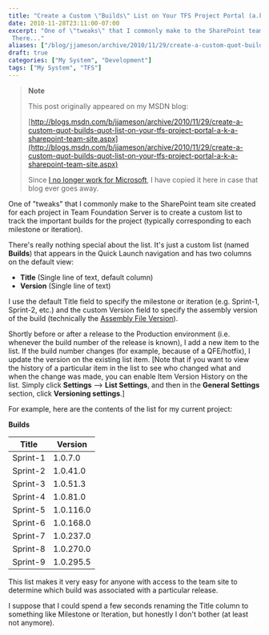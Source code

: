 ```yaml
---
title: "Create a Custom \"Builds\" List on Your TFS Project Portal (a.k.a. SharePoint Team Site)"
date: 2010-11-28T23:11:00-07:00
excerpt: "One of \"tweaks\" that I commonly make to the SharePoint team site created for each project in Team Foundation Server is to create a custom list to track the important builds for the project (typically corresponding to each milestone or iteration). 
 There..."
aliases: ["/blog/jjameson/archive/2010/11/29/create-a-custom-quot-builds-quot-list-on-your-tfs-project-portal-a-k-a-sharepoint-team-site.aspx"]
draft: true
categories: ["My System", "Development"]
tags: ["My System", "TFS"]
---
```


> **Note**
>
> This post originally appeared on my MSDN blog:
>
> [http://blogs.msdn.com/b/jjameson/archive/2010/11/29/create-a-custom-quot-builds-quot-list-on-your-tfs-project-portal-a-k-a-sharepoint-team-site.aspx](http://blogs.msdn.com/b/jjameson/archive/2010/11/29/create-a-custom-quot-builds-quot-list-on-your-tfs-project-portal-a-k-a-sharepoint-team-site.aspx)
>
> Since [I no longer work for Microsoft](/blog/jjameson/2011/09/02/last-day-with-microsoft), I have copied it here in case that blog ever goes away.

One of "tweaks" that I commonly make to the SharePoint team site created for each project in Team Foundation Server is to create a custom list to track the important builds for the project (typically corresponding to each milestone or iteration).

There's really nothing special about the list. It's just a custom list (named **Builds**) that appears in the Quick Launch navigation and has two columns on the default view:

- **Title** (Single line of text, default column)
- **Version** (Single line of text)

I use the default Title field to specify the milestone or iteration (e.g. Sprint-1, Sprint-2, etc.) and the custom Version field to specify the assembly version of the build (technically the [Assembly File Version](/blog/jjameson/2009/04/03/best-practices-for-net-assembly-versioning)).

Shortly before or after a release to the Production environment (i.e. whenever the build number of the release is known), I add a new item to the list. If the build number changes (for example, because of a QFE/hotfix), I update the version on the existing list item. [Note that if you want to view the history of a particular item in the list to see who changed what and when the change was made, you can enable Item Version History on the list. Simply click **Settings** --&gt; **List Settings**, and then in the **General Settings** section, click **Versioning settings**.]

For example, here are the contents of the list for my current project:

**Builds**

| Title | Version |
| --- | --- |
| Sprint-1 | 1.0.7.0 |
| Sprint-2 | 1.0.41.0 |
| Sprint-3 | 1.0.51.3 |
| Sprint-4 | 1.0.81.0 |
| Sprint-5 | 1.0.116.0 |
| Sprint-6 | 1.0.168.0 |
| Sprint-7 | 1.0.237.0 |
| Sprint-8 | 1.0.270.0 |
| Sprint-9 | 1.0.295.5 |

This list makes it very easy for anyone with access to the team site to determine which build was associated with a particular release.

I suppose that I could spend a few seconds renaming the Title column to something like Milestone or Iteration, but honestly I don't bother (at least not anymore).

